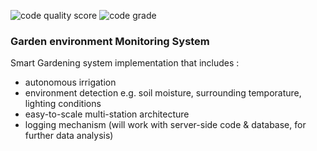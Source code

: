 ![code quality score](https://api.codiga.io/project/30215/score/svg)
![code grade](https://api.codiga.io/project/30215/status/svg)



### Garden environment Monitoring System ###
Smart Gardening system implementation that includes :
* autonomous irrigation
* environment detection e.g. soil moisture, surrounding temporature, lighting conditions
* easy-to-scale multi-station architecture
* logging mechanism (will work with server-side code & database, for further data analysis)




